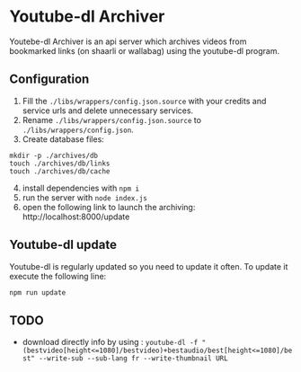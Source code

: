 # Youtube-dl Archiver

Youtebe-dl Archiver is an api server which archives videos from bookmarked links (on shaarli or wallabag) using the youtube-dl program.

## Configuration 

1. Fill the `./libs/wrappers/config.json.source` with your credits and service urls and delete unnecessary services.
2. Rename `./libs/wrappers/config.json.source` to `./libs/wrappers/config.json`.
3. Create database files:
```
mkdir -p ./archives/db
touch ./archives/db/links
touch ./archives/db/cache
```
4. install dependencies with `npm i`
5. run the server with `node index.js`
6. open the following link to launch the archiving: http://localhost:8000/update

## Youtube-dl update

Youtube-dl is regularly updated so you need to update it often. To update it execute the following line:

```bash 
npm run update
```

## TODO

- download directly info by using : `youtube-dl -f "(bestvideo[height<=1080]/bestvideo)+bestaudio/best[height<=1080]/best" --write-sub --sub-lang fr --write-thumbnail URL`
